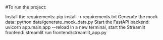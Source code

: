#To run the project:

Install the requirements: pip install -r requirements.txt
Generate the mock data: python data/generate_mock_data.py
Start the FastAPI backend: uvicorn app.main:app --reload
In a new terminal, start the Streamlit frontend: streamlit run frontend/streamlit_app.py
